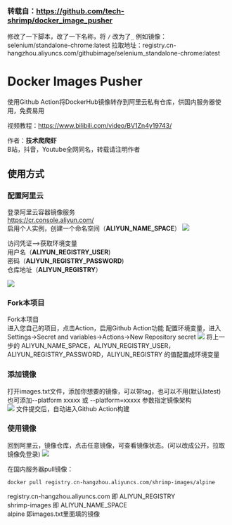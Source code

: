 ### 转载自：https://github.com/tech-shrimp/docker_image_pusher
修改了一下脚本，改了一下名称，将 `/` 改为了`_`
例如镜像：selenium/standalone-chrome:latest
拉取地址：registry.cn-hangzhou.aliyuncs.com/githubimage/selenium_standalone-chrome:latest

# Docker Images Pusher

使用Github Action将DockerHub镜像转存到阿里云私有仓库，供国内服务器使用，免费易用

视频教程：https://www.bilibili.com/video/BV1Zn4y19743/

作者：**技术爬爬虾**<br>
B站，抖音，Youtube全网同名，转载请注明作者<br>

## 使用方式


### 配置阿里云
登录阿里云容器镜像服务<br>
https://cr.console.aliyun.com/<br>
启用个人实例，创建一个命名空间（**ALIYUN_NAME_SPACE**）
![](/doc/命名空间.png)

访问凭证–>获取环境变量<br>
用户名（**ALIYUN_REGISTRY_USER**)<br>
密码（**ALIYUN_REGISTRY_PASSWORD**)<br>
仓库地址（**ALIYUN_REGISTRY**）<br>

![](/doc/用户名密码.png)


### Fork本项目
Fork本项目<br>
进入您自己的项目，点击Action，启用Github Action功能
配置环境变量，进入Settings->Secret and variables->Actions->New Repository secret
![](doc/配置环境变量.png)
将上一步的 ALIYUN_NAME_SPACE，ALIYUN_REGISTRY_USER，ALIYUN_REGISTRY_PASSWORD，ALIYUN_REGISTRY
的值配置成环境变量

### 添加镜像
打开images.txt文件，添加你想要的镜像，可以带tag，也可以不用(默认latest)<br>
也可添加--platform xxxxx 或 --platform=xxxxx 参数指定镜像架构<br>
![](doc/images.png)
文件提交后，自动进入Github Action构建


### 使用镜像
回到阿里云，镜像仓库，点击任意镜像，可查看镜像状态。(可以改成公开，拉取镜像免登录)
![](doc/开始使用.png)

在国内服务器pull镜像：<br>
```
docker pull registry.cn-hangzhou.aliyuncs.com/shrimp-images/alpine
```
registry.cn-hangzhou.aliyuncs.com 即 ALIYUN_REGISTRY<br>
shrimp-images 即 ALIYUN_NAME_SPACE<br>
alpine 即images.txt里面填的镜像<br>
